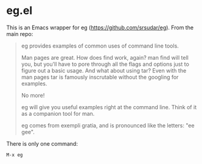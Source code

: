 # eg.el

This is an Emacs wrapper for eg (https://github.com/srsudar/eg). From the
main repo:

> eg provides examples of common uses of command line tools.
> 
> Man pages are great. How does find work, again? man find will tell you, but
> you'll have to pore through all the flags and options just to figure out a
> basic usage. And what about using tar? Even with the man pages tar is
> famously inscrutable without the googling for examples.
> 
> No more!
> 
> eg will give you useful examples right at the command line. Think of it as a
> companion tool for man.
> 
> eg comes from exempli gratia, and is pronounced like the letters: "ee gee".

There is only one command:

    M-x eg

